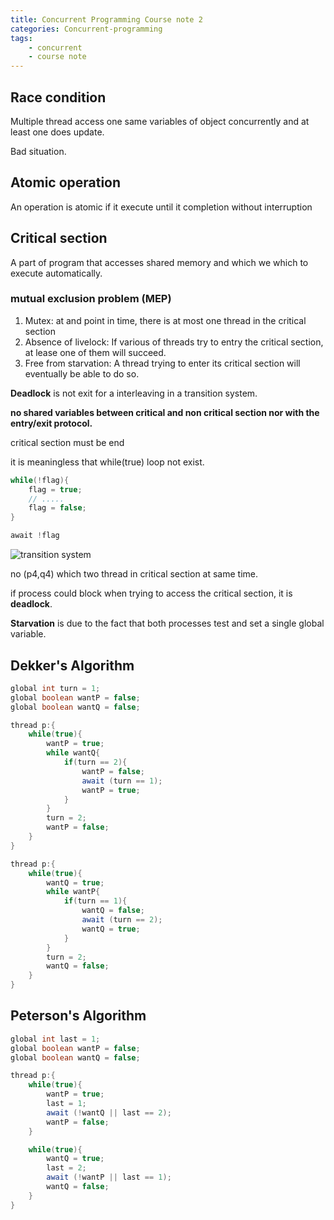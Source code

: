 ```yaml
---
title: Concurrent Programming Course note 2
categories: Concurrent-programming
tags:
    - concurrent
    - course note
---
```


## Race condition

Multiple thread access one same variables of object concurrently and at least one does update.

Bad situation.

## Atomic operation

An operation is atomic if it execute until it completion without interruption

## Critical section

A part of program that accesses shared memory and which we which to execute automatically.

### mutual exclusion problem (MEP)

1. Mutex: at and point in time, there is at most one thread in the critical section
2. Absence of livelock: If various of threads try to entry the critical section, at lease one of them will succeed.
3. Free from starvation: A thread trying to enter its critical section will eventually be able to do so.

**Deadlock** is not exit for a interleaving in a transition system.

**no shared variables between critical and non critical section nor with the entry/exit protocol.**

critical section must be end

it is meaningless that while(true) loop not exist.

```cpp
while(!flag){
    flag = true;
    // .....
    flag = false;
}

await !flag
```

![transition system]({{site.url}}{{site.baseurl}}/public/images/2019-09-04-concurrent-programming-2/transition-system.png)

no (p4,q4) which two thread in critical section at same time.

if process could block when trying to access the critical section, it is **deadlock**.

**Starvation** is due to the fact that both processes test and set a single global variable.

## Dekker's Algorithm

```java
global int turn = 1;
global boolean wantP = false;
global boolean wantQ = false;

thread p:{
    while(true){
        wantP = true;
        while wantQ{
            if(turn == 2){
                wantP = false;
                await (turn == 1);
                wantP = true;
            }
        }
        turn = 2;
        wantP = false;
    }
}

thread p:{
    while(true){
        wantQ = true;
        while wantP{
            if(turn == 1){
                wantQ = false;
                await (turn == 2);
                wantQ = true;
            }
        }
        turn = 2;
        wantQ = false;
    }
}
```

## Peterson's Algorithm

```java
global int last = 1;
global boolean wantP = false;
global boolean wantQ = false;

thread p:{
    while(true){
        wantP = true;
        last = 1;
        await (!wantQ || last == 2);
        wantP = false;
    }

    while(true){
        wantQ = true;
        last = 2;
        await (!wantP || last == 1);
        wantQ = false;
    }
}
```
